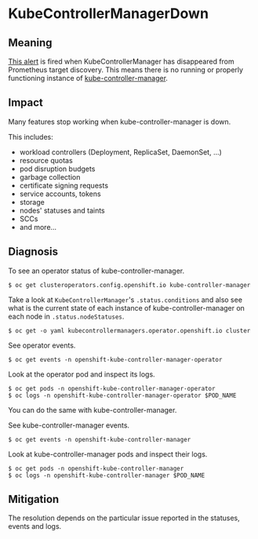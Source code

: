 # KubeControllerManagerDown

## Meaning

[This alert][KubeControllerManagerDown] is fired when KubeControllerManager
has disappeared from Prometheus target discovery.
This means there is no running or properly functioning
instance of [kube-controller-manager][kube-controller-manager].

## Impact

Many features stop working when kube-controller-manager is down.

This includes:
- workload controllers (Deployment, ReplicaSet, DaemonSet, ...)
- resource quotas
- pod disruption budgets
- garbage collection
- certificate signing requests
- service accounts, tokens
- storage
- nodes' statuses and taints
- SCCs
- and more...


## Diagnosis

To see an operator status of kube-controller-manager.

```console
$ oc get clusteroperators.config.openshift.io kube-controller-manager
```

Take a look at `KubeControllerManager`'s `.status.conditions` and
also see what is the current state of each instance of kube-controller-manager
on each node in `.status.nodeStatuses`.

```console
$ oc get -o yaml kubecontrollermanagers.operator.openshift.io cluster
```

See operator events.

```console
$ oc get events -n openshift-kube-controller-manager-operator
```

Look at the operator pod and inspect its logs.

```console
$ oc get pods -n openshift-kube-controller-manager-operator
$ oc logs -n openshift-kube-controller-manager-operator $POD_NAME
```

You can do the same with kube-controller-manager.

See kube-controller-manager events.

```console
$ oc get events -n openshift-kube-controller-manager
```

Look at kube-controller-manager pods and inspect their logs.

```console
$ oc get pods -n openshift-kube-controller-manager
$ oc logs -n openshift-kube-controller-manager $POD_NAME
```


## Mitigation

The resolution depends on the particular issue reported in the statuses,
events and logs.


[KubeControllerManagerDown]: https://github.com/openshift/cluster-kube-controller-manager-operator/blob/20179ecfa3b8c5e766a21c98107f45b84196b914/manifests/0000_90_kube-controller-manager-operator_05_alerts.yaml#L14-L23
[kube-controller-manager]: https://kubernetes.io/docs/reference/command-line-tools-reference/kube-controller-manager/